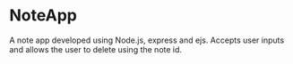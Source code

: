 # NoteApp
A note app developed using Node.js, express and ejs. 
Accepts user inputs and allows the user to delete using the note id. 
